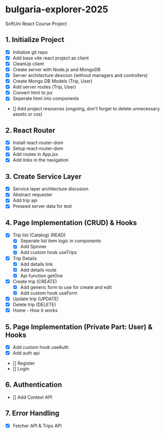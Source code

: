 # bulgaria-explorer-2025
SoftUni React Course Project

## 1. Initialize Project
- [x] Initialize git repo
- [x] Add base vite react project as client
- [x] CleanUp client
- [x] Create server with Node.js and MongoDB
- [x] Server architecture desicion (without managers and controllers)
- [x] Create Mongo DB Models (Trip, User)
- [x] Add server routes (Trip, User)
- [x] Convert html to jsx
- [x] Seperate html into components
- [] Add project resources (ongoing, don't forget to delete unnecessary assets or css)
## 2. React Router
- [x] Install react-router-dom
- [x] Setup react-router-dom
- [x] Add routes in App.jsx
- [x] Add links in the navigation
## 3. Create Service Layer
- [x] Service layer architecture discusion
- [x] Abstract requester
- [x] Add trip api
- [x] Preseed server data for test
## 4. Page Implementation (CRUD) & Hooks
- [x] Trip list (Catalog) (READ)
  - [x] Seperate list item logic in components
  - [x] Add Spinner
  - [x] Add custom hook useTrips
- [x] Trip Details
  - [x] Add details link
  - [x] Add details route
  - [x] Api function getOne
- [x] Create trip (CREATE)
  - [x] Add generic form to use for create and edit
  - [x] Add custom hook useForm
- [x] Update trip (UPDATE)
- [x] Delete trip (DELETE)
- [x] Home - How it works
## 5. Page Implementation (Private Part: User) & Hooks
- [x] Add custom hook useAuth
- [x] Add auth api
- [] Register
- [] Login
## 6. Authentication
- [] Add Context API 
## 7. Error Handling
- [x] Fetcher API & Trips API
